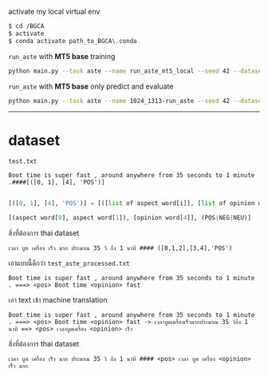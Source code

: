 activate my local virtual env

```bash
$ cd /BGCA
$ activate
$ conda activate path_to_BGCA\.conda

```






`run_aste` with **MT5 base** training
```bash
python main.py --task aste --name run_aste_mt5_local --seed 42 --dataset cross_domain --model_name_or_path google/mt5-base --paradigm extraction-universal --n_gpu 1 --train_batch_size 4 --gradient_accumulation_steps 2 --eval_batch_size 128 --learning_rate 3e-4 --num_train_epochs 25 --save_last_k 3 --n_runs 1 --clear_model --save_best --data_gene --data_gene_extract --data_gene_extract_epochs 25 --data_gene_epochs 25 --init_tag english --do_train --do_eval --use_same_model --data_gene_wt_constrained --model_filter --train_by_pair 

```
`run_aste` with **MT5 base** only predict and evaluate

```bash
python main.py --task aste --name 1024_1313-run_aste --seed 42 --dataset cross_domain --model_name_or_path ..\outputs\aste\cross_domain\1024_1313-run_aste\seed-42\rest14-laptop14\checkpoint-e3 --paradigm extraction-universal --n_gpu 1 --n_runs 1 --train_by_pair --nrows 100 --do_eval --target_domain laptop14

```




-----

# dataset

`test.txt`
```
Boot time is super fast , around anywhere from 35 seconds to 1 minute .####[([0, 1], [4], 'POS')]


```
```python
[([0, 1], [4], 'POS')] = [([list of aspect word[i]], [list of opinion word[i]], 'polarity in entire text')]

[(aspect word[0], aspect word[1]), [opinion word[4]], (POS|NEG|NEU)]
```

สิ่งที่ต้องการ thai dataset

```
เวลา บูต เครื่อง เร็ว มาก ประมาณ 35 วิ ถึง 1 นาที #### ([0,1,2],[3,4],'POS')
```


เอาแบบนี้ดีกว่า `test_aste_processed.txt`


```
Boot time is super fast , around anywhere from 35 seconds to 1 minute . ===> <pos> Boot time <opinion> fast
```


เอา text เข้า machine translation

```
Boot time is super fast , around anywhere from 35 seconds to 1 minute . ===> <pos> Boot time <opinion> fast -> เวลาบูตเครื่องเร็วมากประมาณ 35 วิถึง 1 นาที ==> <pos> เวลาบูตเครื่อง <opinion> เร็ว

```


สิ่งที่ต้องการ thai dataset

```
เวลา บูต เครื่อง เร็ว มาก ประมาณ 35 วิ ถึง 1 นาที #### <pos> เวลา บูต เครื่อง <opinion> เร็ว มาก
```